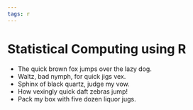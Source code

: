 ```yaml
---
tags: r
---
```


# Statistical Computing using R

- The quick brown fox jumps over the lazy dog.
- Waltz, bad nymph, for quick jigs vex.
- Sphinx of black quartz, judge my vow.
- How vexingly quick daft zebras jump!
- Pack my box with five dozen liquor jugs.
